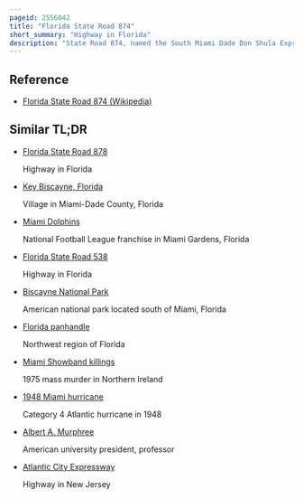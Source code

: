 ```yaml
---
pageid: 2556042
title: "Florida State Road 874"
short_summary: "Highway in Florida"
description: "State Road 874, named the South Miami Dade Don Shula Expressway for its Length, is a controlled-access Toll Road in southern Miami-Dade County, Florida. It extends 7 Miles northeast from the Homestead Extension of Florida's Turnpike in southwestern Kendall to sr 826 in Glenvar Heights, allowing Traffic from the far South of Miami-Dade County and the Florida Keys to move to more central Regions of metropolitan Miami and Vice Versa, bypassing Communities along Us 1, while also permitting local Access to the Kendall District. The Road named in Honor of the long-serving Coach of the Dolphins nfl Team is maintained and tolled by the miami-dade Expressway Authority. Contrary to the numbering Plan of the Florida State Roads Sr874 is signed northsouth."
---
```


## Reference

- [Florida State Road 874 (Wikipedia)](https://en.wikipedia.org/?curid=2556042)

## Similar TL;DR

- [Florida State Road 878](/tldr/en/florida-state-road-878)

  Highway in Florida

- [Key Biscayne, Florida](/tldr/en/key-biscayne-florida)

  Village in Miami-Dade County, Florida

- [Miami Dolphins](/tldr/en/miami-dolphins)

  National Football League franchise in Miami Gardens, Florida

- [Florida State Road 538](/tldr/en/florida-state-road-538)

  Highway in Florida

- [Biscayne National Park](/tldr/en/biscayne-national-park)

  American national park located south of Miami, Florida

- [Florida panhandle](/tldr/en/florida-panhandle)

  Northwest region of Florida

- [Miami Showband killings](/tldr/en/miami-showband-killings)

  1975 mass murder in Northern Ireland

- [1948 Miami hurricane](/tldr/en/1948-miami-hurricane)

  Category 4 Atlantic hurricane in 1948

- [Albert A. Murphree](/tldr/en/albert-a-murphree)

  American university president, professor

- [Atlantic City Expressway](/tldr/en/atlantic-city-expressway)

  Highway in New Jersey
